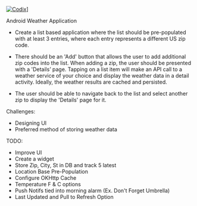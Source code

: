 [![Codix](http://codix.io/badge/jisturiz/weatherforfun)](http://codix.io/repo/jisturiz/weatherforfun)]

Android Weather Application

- Create a list based application where the list should be pre-populated with at least 3 entries, where each entry represents a different US zip code.

- There should be an 'Add' button that allows the user to add additional zip codes into the list.  When adding a zip, the user should be presented with a 'Details’ page. Tapping on a list item will make an API call to a weather service of your choice and display the weather data in a detail activity. Ideally, the weather results are cached and persisted.

- The user should be able to navigate back to the list and select another zip to display the 'Details' page for it.


Challenges:
- Designing UI
- Preferred method of storing weather data

TODO:
- Improve UI
- Create a widget
- Store Zip, City, St in DB and track 5 latest
- Location Base Pre-Population
- Configure OKHttp Cache
- Temperature F & C options
- Push Notifs tied into morning alarm (Ex. Don't Forget Umbrella)
- Last Updated and Pull to Refresh Option
